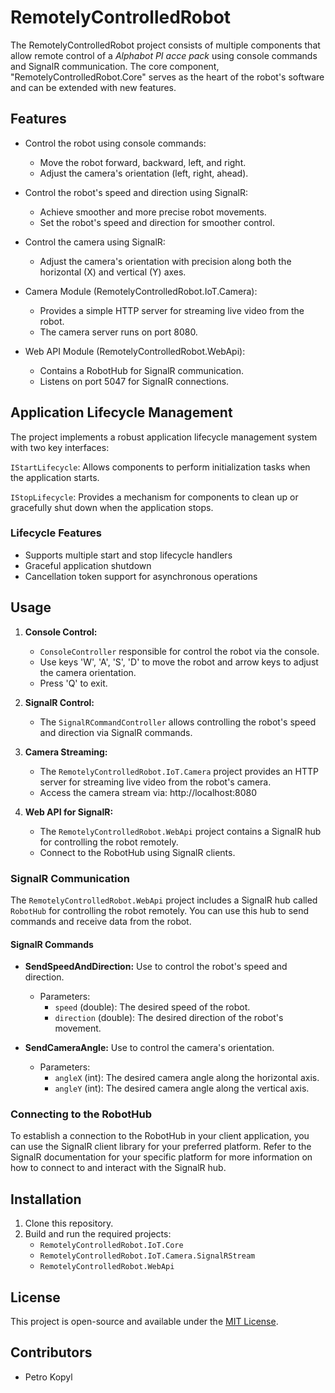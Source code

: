 # RemotelyControlledRobot

The RemotelyControlledRobot project consists of multiple components that allow remote control of a *Alphabot PI acce pack* using console commands and SignalR communication. The core component, "RemotelyControlledRobot.Core" serves as the heart of the robot's software and can be extended with new features.

## Features

- Control the robot using console commands:
  - Move the robot forward, backward, left, and right.
  - Adjust the camera's orientation (left, right, ahead).
  
- Control the robot's speed and direction using SignalR:
  - Achieve smoother and more precise robot movements.
  - Set the robot's speed and direction for smoother control.
  
- Control the camera using SignalR:
  - Adjust the camera's orientation with precision along both the horizontal (X) and vertical (Y) axes.

- Camera Module (RemotelyControlledRobot.IoT.Camera):
  - Provides a simple HTTP server for streaming live video from the robot.
  - The camera server runs on port 8080.

- Web API Module (RemotelyControlledRobot.WebApi):
  - Contains a RobotHub for SignalR communication.
  - Listens on port 5047 for SignalR connections.

## Application Lifecycle Management
The project implements a robust application lifecycle management system with two key interfaces:

`IStartLifecycle`: Allows components to perform initialization tasks when the application starts.

`IStopLifecycle`: Provides a mechanism for components to clean up or gracefully shut down when the application stops.

### Lifecycle Features

- Supports multiple start and stop lifecycle handlers
- Graceful application shutdown
- Cancellation token support for asynchronous operations

## Usage

1. **Console Control:**
   - `ConsoleController` responsible for control the robot via the console.
   - Use keys 'W', 'A', 'S', 'D' to move the robot and arrow keys to adjust the camera orientation.
   - Press 'Q' to exit.

2. **SignalR Control:**
   - The `SignalRCommandController` allows controlling the robot's speed and direction via SignalR commands.

3. **Camera Streaming:**
   - The `RemotelyControlledRobot.IoT.Camera` project provides an HTTP server for streaming live video from the robot's camera.
   - Access the camera stream via: http://localhost:8080

4. **Web API for SignalR:**
   - The `RemotelyControlledRobot.WebApi` project contains a SignalR hub for controlling the robot remotely.
   - Connect to the RobotHub using SignalR clients.
   
### SignalR Communication

The `RemotelyControlledRobot.WebApi` project includes a SignalR hub called `RobotHub` for controlling the robot remotely. You can use this hub to send commands and receive data from the robot.

#### SignalR Commands

- **SendSpeedAndDirection:**
  Use to control the robot's speed and direction.
  - Parameters:
    - `speed` (double): The desired speed of the robot.
    - `direction` (double): The desired direction of the robot's movement.

- **SendCameraAngle:**
  Use to control the camera's orientation.
  - Parameters:
    - `angleX` (int): The desired camera angle along the horizontal axis.
    - `angleY` (int): The desired camera angle along the vertical axis.

### Connecting to the RobotHub

To establish a connection to the RobotHub in your client application, you can use the SignalR client library for your preferred platform. Refer to the SignalR documentation for your specific platform for more information on how to connect to and interact with the SignalR hub.

## Installation

1. Clone this repository.
2. Build and run the required projects:
   - `RemotelyControlledRobot.IoT.Core`
   - `RemotelyControlledRobot.IoT.Camera.SignalRStream`
   - `RemotelyControlledRobot.WebApi`

## License

This project is open-source and available under the [MIT License](LICENSE).

## Contributors

- Petro Kopyl

